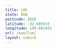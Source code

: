 ```yaml
---
title: LUE
state: NSW
postcode: 2850
latitude: -32.685033
longitude: 149.602925
url: /nsw/lue/
layout: suburb
---
```

